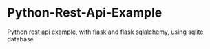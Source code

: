 # Python-Rest-Api-Example
Python rest api example, with flask and flask sqlalchemy, using sqlite database
